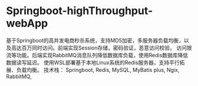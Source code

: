 # Springboot-highThroughput-webApp
基于Springboot的高并发电商秒杀系统，支持MD5加密，多服务器负载均衡，以及高达百万同时访问。前端实现Session存储，密码验证，恶意访问校验， 访问限流等功能。后端实现RabbitMQ消息队列降低数据库负载，使用Redis数据库降低数据读写延迟。  使用WSL部署基于本地Linux系统的Redis服务器，支持平行拓展、负载均衡。  技术栈： Springboot, Redis, MySQL, MyBatis plus, Ngix, RabbitMQ, 
